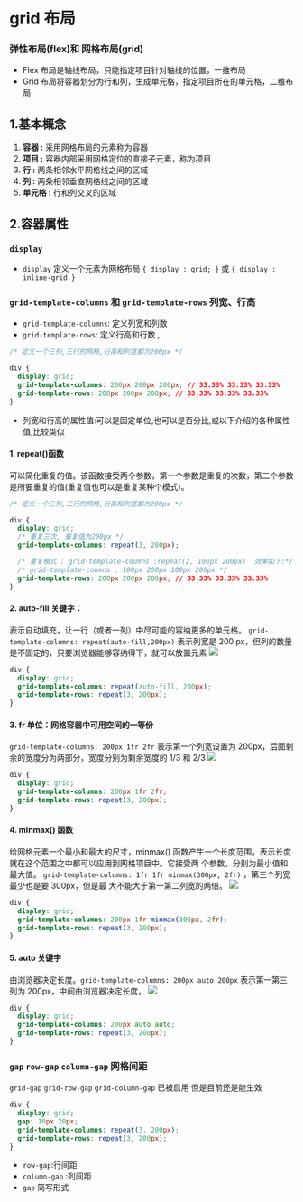 <!--
 * @Author: zhangkaipeng
 * @LastEditTime: 2022-12-16 14:05:54
 * @LastEditors: 章凯鹏
 * @Description:
-->

# grid 布局

### 弹性布局(flex)和 网格布局(grid)

- FIex 布局是轴线布局，只能指定项目针对轴线的位置，一维布局
- Grid 布局将容器划分为行和列，生成单元格，指定项目所在的单元格，二维布局

## 1.基本概念

1. **容器 :** 采用网格布局的元素称为容器
2. **项目 :** 容器内部采用网格定位的直接子元素，称为项目
3. **行 :** 两条相邻水平网格线之间的区域
4. **列 :** 两条相邻垂直网格线之间的区域
5. **单元格 :** 行和列交叉的区域

## 2.容器属性

### `display`

- `display` 定义一个元素为网格布局 `{ display : grid; }` 或 `{ display : inline-grid }`

### `grid-template-columns` 和 `grid-template-rows` 列宽、行高

- `grid-template-columns`: 定义列宽和列数
- `grid-template-rows`: 定义行高和行数 ,

```css
/* 定义一个三列,三行的网格,行高和列宽都为200px */

div {
  display: grid;
  grid-template-columns: 200px 200px 200px; // 33.33% 33.33% 33.33%
  grid-template-rows: 200px 200px 200px; // 33.33% 33.33% 33.33%
}
```

- 列宽和行高的属性值:可以是固定单位,也可以是百分比,或以下介绍的各种属性值,比较类似

#### 1. repeat()函数

可以简化重复的值。该函数接受两个参数，第一个参数是重复的次数，第二个参数是所要重复的值(重复值也可以是重复某种个模式)。

```css
/* 定义一个三列,三行的网格,行高和列宽都为200px */

div {
  display: grid;
  /* 重复三次, 重复值为200px */
  grid-template-columns: repeat(3, 200px);

  /* 重复模式 : grid-template-coumns :repeat(2, 100px 200px)  效果如下:*/
  /* grid-template-coumns : 100px 200px 100px 200px */
  grid-template-rows: 200px 200px 200px; // 33.33% 33.33% 33.33%
}
```

#### 2. auto-fill 关键字：

表示自动填充，让一行（或者一列）中尽可能的容纳更多的单元格。 `grid-template-columns: repeat(auto-fill,200px)` 表示列宽是
200 px，但列的数量是不固定的，只要浏览器能够容纳得下，就可以放置元素 <img src="/images/css/auto-fill.gif"/>

```css
div {
  display: grid;
  grid-template-columns: repeat(auto-fill, 200px);
  grid-template-rows: repeat(3, 200px);
}
```

#### 3. fr 单位：网格容器中可用空间的一等份

`grid-template-columns: 200px 1fr 2fr` 表示第一个列宽设置为 200px，后面剩余的宽度分为两部分，宽度分别为剩余宽度的 1/3 和
2/3 <img src="/images/css/fr.gif"/>

```css
div {
  display: grid;
  grid-template-columns: 200px 1fr 2fr;
  grid-template-rows: repeat(3, 200px);
}
```

#### 4. minmax() 函数

给网格元素一个最小和最大的尺寸，minmax() 函数产生一个长度范围，表示长度就在这个范围之中都可以应用到网格项目中。它接受两
个参数，分别为最小值和最大值。 `grid-template-columns: 1fr 1fr minmax(300px, 2fr)` ，第三个列宽最少也是要 300px，但是最
大不能大于第一第二列宽的两倍。 <img src="/images/css/minmax.gif"/>

```css
div {
  display: grid;
  grid-template-columns: 200px 1fr minmax(300px, 2fr);
  grid-template-rows: repeat(3, 200px);
}
```

#### 5. auto 关键字

由浏览器决定长度。`grid-template-columns: 200px auto 200px` 表示第一第三列为 200px，中间由浏览器决定长度，
<img src="/images/css/auto.gif"/>

```css
div {
  display: grid;
  grid-template-columns: 200px auto auto;
  grid-template-rows: repeat(3, 200px);
}
```

### `gap` `row-gap` `column-gap` 网格间距

`grid-gap` `grid-row-gap` `grid-column-gap` 已被启用 但是目前还是能生效

```css
div {
  display: grid;
  gap: 10px 20px;
  grid-template-columns: repeat(3, 200px);
  grid-template-rows: repeat(3, 200px);
}
```

- `row-gap`:行间距
- `column-gap` :列间距
- `gap` 简写形式 <DemoBlock> <a-image :preview="true"  src="/images/css/gap.png"/> </DemoBlock>
